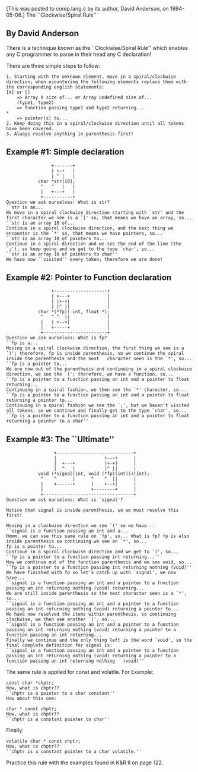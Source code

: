 [This was posted to comp.lang.c by its author, David Anderson, on 1994-05-06.]
The ``Clockwise/Spiral Rule''

## By David Anderson
There is a technique known as the ``Clockwise/Spiral Rule'' which enables any C programmer to parse in their head any C declaration!

There are three simple steps to follow:

    1. Starting with the unknown element, move in a spiral/clockwise direction; when ecountering the following elements replace them with the corresponding english statements:  
    [X] or []  
        => Array X size of... or Array undefined size of...  
        (type1, type2)  
        => function passing type1 and type2 returning...  
    *  
        => pointer(s) to...  
    2. Keep doing this in a spiral/clockwise direction until all tokens have been covered.  
    3. Always resolve anything in parenthesis first!  
   
## Example #1: Simple declaration
                     +-------+
                     | +-+   |
                     | ^ |   |
                char *str[10];
                 ^   ^   |   |
                 |   +---+   |
                 +-----------+
    Question we ask ourselves: What is str?  
    ``str is an...  
    We move in a spiral clockwise direction starting with `str' and the first character we see is a `[' so, that means we have an array, so...  
    ``str is an array 10 of...  
    Continue in a spiral clockwise direction, and the next thing we encounter is the `*' so, that means we have pointers, so...  
    ``str is an array 10 of pointers to...  
    Continue in a spiral direction and we see the end of the line (the `;'), so keep going and we get to the type `char', so...  
    ``str is an array 10 of pointers to char''  
    We have now ``visited'' every token; therefore we are done!  

## Example #2: Pointer to Function declaration
                     +--------------------+
                     | +---+              |
                     | |+-+|              |
                     | |^ ||              |
                char *(*fp)( int, float *);
                 ^   ^ ^  ||              |
                 |   | +--+|              |
                 |   +-----+              |
                 +------------------------+
    Question we ask ourselves: What is fp?  
    ``fp is a...  
    Moving in a spiral clockwise direction, the first thing we see is a `)'; therefore, fp is inside parenthesis, so we continue the spiral inside the parenthesis and the next   character seen is the `*', so...  
    ``fp is a pointer to...  
    We are now out of the parenthesis and continuing in a spiral clockwise direction, we see the `('; therefore, we have a function, so...  
    ``fp is a pointer to a function passing an int and a pointer to float returning...  
    Continuing in a spiral fashion, we then see the `*' character, so...    
    ``fp is a pointer to a function passing an int and a pointer to float returning a pointer to...  
    Continuing in a spiral fashion we see the `;', but we haven't visited all tokens, so we continue and finally get to the type `char', so...  
    ``fp is a pointer to a function passing an int and a pointer to float returning a pointer to a char'' 

## Example #3: The ``Ultimate''
                      +-----------------------------+
                      |                  +---+      |
                      |  +---+           |+-+|      |
                      |  ^   |           |^ ||      |
                void (*signal(int, void (*fp)(int)))(int);
                 ^    ^      |      ^    ^  ||      |
                 |    +------+      |    +--+|      |
                 |                  +--------+      |
                 +----------------------------------+
    Question we ask ourselves: What is `signal'?  

    Notice that signal is inside parenthesis, so we must resolve this first!  

    Moving in a clockwise direction we see `(' so we have...  
    ``signal is a function passing an int and a...  
    Hmmm, we can use this same rule on `fp', so... What is fp? fp is also inside parenthesis so continuing we see an `*', so...  
    fp is a pointer to...  
    Continue in a spiral clockwise direction and we get to `(', so...  
    ``fp is a pointer to a function passing int returning...''  
    Now we continue out of the function parenthesis and we see void, so...  
    ``fp is a pointer to a function passing int returning nothing (void)''  
    We have finished with fp so let's catch up with `signal', we now have...  
    ``signal is a function passing an int and a pointer to a function passing an int returning nothing (void) returning...  
    We are still inside parenthesis so the next character seen is a `*', so...  
    ``signal is a function passing an int and a pointer to a function passing an int returning nothing (void) returning a pointer to...  
    We have now resolved the items within parenthesis, so continuing clockwise, we then see another `(', so...  
    ``signal is a function passing an int and a pointer to a function passing an int returning nothing (void) returning a pointer to a function passing an int returning...  
    Finally we continue and the only thing left is the word `void', so the final complete definition for signal is:  
    ``signal is a function passing an int and a pointer to a function passing an int returning nothing (void) returning a pointer to a function passing an int returning nothing   (void)'' 

The same rule is applied for const and volatile. For Example:  

	const char *chptr;  
    Now, what is chptr??  
    ``chptr is a pointer to a char constant''  
    How about this one:  

	char * const chptr;  
    Now, what is chptr??  
    ``chptr is a constant pointer to char'' 

Finally:  

	volatile char * const chptr;  
    Now, what is chptr??  
    ``chptr is a constant pointer to a char volatile.''  
Practice this rule with the examples found in K&R II on page 122.  



